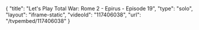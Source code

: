 {
    "title": "Let's Play Total War: Rome 2 - Epirus - Episode 19",
    "type": "solo",
    "layout": "iframe-static",
    "videoId": "117406038",
    "url": "\/tvpembed\/117406038"
}